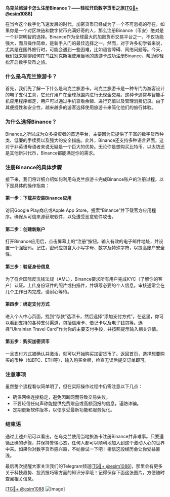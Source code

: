 **乌克兰旅游卡怎么注册Binance？——轻松开启数字货币之旅[[TG💪+ @esim1088](https://t.me/s/esim1088)]**

在当今这个数字化飞速发展的时代，加密货币已经成为了一个不可忽视的存在。如果你是一个对区块链和数字货币充满好奇的人，那么注册Binance（币安）绝对是一个非常明智的选择。Binance作为全球最大的加密货币交易平台之一，不仅功能强大，而且操作简单，是新手入门的最佳选择之一。然而，对于许多初学者来说，尤其是在国外旅行时，可能会遇到一些困难，比如语言障碍、网络问题等。今天，我们就来聊聊如何在乌兹别克斯坦使用当地的旅游卡成功注册Binance，帮助你轻松开启数字货币之旅。

### 什么是乌克兰旅游卡？

首先，我们先了解一下什么是乌克兰旅游卡。乌克兰旅游卡是一种专门为游客设计的电子支付工具，它允许用户在全球范围内进行无现金交易。这种卡通常与智能手机应用程序绑定，用户可以通过手机查看余额、进行充值以及管理消费记录。由于其便捷性和安全性，越来越多的游客选择使用旅游卡来简化他们的旅行体验。

### 为什么选择Binance？

Binance之所以成为众多投资者的首选平台，主要因为它提供了丰富的数字货币种类、低廉的手续费以及强大的安全措施。此外，Binance还支持多种语言界面，这对于非英语母语者来说无疑是一个巨大的优势。无论你是想购买比特币、以太坊还是其他新兴代币，Binance都能满足你的需求。

### 注册Binance的具体步骤

接下来，我们将详细介绍如何利用乌克兰旅游卡完成Binance账户的注册过程。以下是具体的操作指南：

#### 第一步：下载并安装Binance应用
访问Google Play商店或Apple App Store，搜索“Binance”并下载官方应用程序。确保从可信来源获取软件，以免遭受恶意软件攻击。

#### 第二步：创建新账户
打开Binance应用后，点击屏幕上的“注册”按钮。输入有效的电子邮件地址，并设置一个强密码。记住，密码应包含大小写字母、数字及特殊字符，以提高账户安全性。

#### 第三步：验证身份信息
为了符合国际反洗钱法规（AML），Binance要求所有用户完成KYC（了解你的客户）认证。上传身份证件的照片或扫描件，并填写必要的个人信息。审核通常会在几个工作日内完成，请耐心等待。

#### 第四步：绑定支付方式
进入个人中心页面，找到“存款”选项卡，然后选择“添加支付方式”。在这里，你可以看到支持的各种支付渠道，包括信用卡、借记卡以及电子钱包等。选择“Ukrainian Travel Card”作为你的主要支付手段，并按照提示输入相关详情。

#### 第五步：购买加密货币
一旦支付方式被确认并激活，就可以开始购买加密货币了。返回首页，选择想要购买的币种（如BTC、ETH等），输入购买金额，检查无误后提交订单即可。

### 注意事项

虽然整个流程看似简单明了，但在实际操作过程中仍需注意以下几点：
- 确保网络连接稳定，避免因断网而导致交易失败。
- 不要轻信任何声称能提供免费赠品或高额回报的信息，谨防诈骗。
- 定期更新软件版本，以便享受最新功能和服务优化。

### 结束语

通过上述介绍可以看出，在乌克兰使用当地旅游卡注册Binance并非难事。只要遵循正确的步骤，并保持警惕心态，任何人都可以顺利地加入到这个激动人心的世界中来。如果你对数字货币感兴趣，不妨尝试一下吧！相信这段经历会让你受益匪浅。

最后再次提醒大家关注我们的Telegram频道[[TG💪+ @esim1088](https://t.me/s/esim1088)]，那里会有更多关于科技趋势、投资技巧等方面的知识分享哦！记得保存下面这张图片，方便随时查阅相关信息。

[[TG💪+ @esim1088](https://t.me/s/esim1088) ![Image](https://i.postimg.cc/4NQfJmqS/Snipaste-2025-05-13-00-14-12.png)]